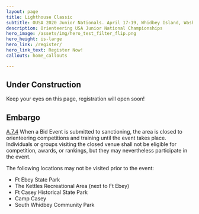```yaml
---
layout: page
title: Lighthouse Classic 
subtitle: OUSA 2020 Junior Nationals. April 17-19, Whidbey Island, Washington
description: Orienteering USA Junior National Championships
hero_image: /assets/img/hero_test_filter_flip.png
hero_height: is-large
hero_link: /register/
hero_link_text: Register Now!
callouts: home_callouts

---
```

## Under Construction

Keep your eyes on this page, registration will open soon!

## Embargo

[A.7.4](https://orienteeringusa.org/about/rules/) When a Bid Event is submitted to sanctioning, the area is closed to orienteering competitions and training until the event takes place. Individuals or groups visiting the closed venue shall not be eligible for competition, awards, or rankings, but they may nevertheless participate in the event.

The following locations may not be visited prior to the event:

* Ft Ebey State Park
* The Kettles Recreational Area (next to Ft Ebey)
* Ft Casey Historical State Park
* Camp Casey
* South Whidbey Community Park
